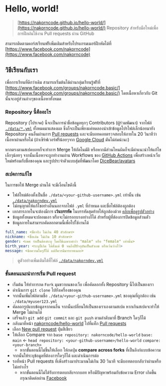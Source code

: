 # Hello, world!

> [https://nakorncode.github.io/hello-world/](https://nakorncode.github.io/hello-world/) Repository สำหรับมือใหม่เพื่อการฝึกฝนใช้งาน Pull requests ผ่าน GitHub

สามารถติดตามคอร์สเรียนฟรีเพิ่มเติมสำหรับโปรแกรมเมอร์ฝึกหัดได้ที่ [https://www.facebook.com/nakorncode](https://www.facebook.com/nakorncode)

## วิธีเรียนกับเรา

เพื่อการเรียนที่ดีกว่าเดิม สามารถเริ่มต้นได้ผ่านกลุ่มเรียนรู้ฟรีที่ [https://www.facebook.com/groups/nakorncode.basic/](https://www.facebook.com/groups/nakorncode.basic/) โดยเนื้อหาเกี่ยวกับ Git นั้นจะอยู่ส่วนล่างๆของเนื้อหาทั้งหมด

### Repository นี้คืออะไร

Repository (โปรเจค) นี้จะเป็นการนำชื่อข้อมูลทุกๆ Contributors (ผู้ร่วมพัฒนา) จากไฟล์ [`./data/*.yml`](https://github.com/nakorncode/hello-world/tree/main/data) ทั้งหมดมาแสดงผล ซึ่งก็จะเป็นเพียงแค่ทดลองนำเข้าข้อมูลโปรไฟล์เล็กน้อยมายัง Repository คนอื่นผ่านการ [Pull requests](https://github.com/nakorncode/hello-world/pulls) และจะมีบอทคอยตรวจสอบให้ภายใน 20 วินาทีว่าเนื้อหาผ่านหรือไม่ (ถ้าเซิร์ฟเวอร์ฟรีน้อยๆจาก [Google Cloud](https://cloud.google.com/) มันไม่ล่มน่ะนะ)

หากตรงตามสเปคบอทก็จะทำการ Merge ให้อัตโนมัติ หรือหากมีส่วนไหนผิดก็จะมีคำแนะนำให้แก้ไขเล็กๆน้อยๆ จากนั้นเนื้อหาจะถูกทำงานผ่าน Workflows ของ [GitHub Actions](https://github.com/nakorncode/hello-world/actions) เพื่อสร้างหน้าเว็บใหม่พร้อมกับชื่อของคุณ และรูปประจำตัวแบบสุ่มที่พัฒนาโดย [DiceBear/avatars](https://github.com/DiceBear/avatars)

### สเปคการแก้ไข

ในการขอให้ Merge ผ่านได้ จะมีเงื่อนไขดังนี้

- ไฟล์ใหม่ต้องตั้งเป็นชื่อ `./data/<your-github-username>.yml` เท่านั้น เช่น [`./data/nakorndev.yml`](https://github.com/nakorncode/hello-world/blob/main/data/nakorndev.yml)
- ไม่อนุญาตให้แก้ไขอย่างอื่นนอกจากไฟล์ `.yml` ที่กำหนด และชื่อไฟล์ต้องถูกต้อง
- เอกสารภายในจะต้องมีการ **เว้นบรรทัด** ในบรรทัดสุดท้ายให้ถูกต้องด้วย [คลิกเพื่อดูรูปตัวอย่าง](./images/eof.png)
- ข้อมูลทั้งหมดจะปลอมเอา หรือจะไม่กรอกบางอย่างก็ได้ สำหรับผู้ที่ต้องการปิดข้อมูลส่วนตัว
- ข้อมูลภายในสามารถคัดลอกตามนี้เพื่อไปใช้งานได้

```yml
full_name: <ชื่อจริง ไม่เกิน 40 ตัวอักษร>
nickname: <ชื่อเล่น ไม่เกิน 10 ตัวอักษร>
gender: <เพศ จำเป็นต้องระบุ โดยใช้เฉพาะคำว่า "male" หรือ "female" เท่านั้น>
birth_year: <ระบุปีเกิด ได้ตั้งแต่ 0 จนถึงปีปัจจุบันเป็นตัวเลข หรือเว้นว่างไว้>
message: <ข้อความใดๆก็ได้ แต่ก็ควรมีมารยาทเนอะ>
```

> ดูตัวอย่างเพิ่มเติมได้ที่ไฟล์ [`./data/nakorndev.yml`](https://github.com/nakorncode/hello-world/blob/main/data/nakorndev.yml)

### ขั้นตอนแนะนำการเริ่ม Pull request

- เริ่มต้น ให้ทำการกด `Fork` มุมขวาบนของเว็บ เพื่อคัดลอกทั้ง Repository นี้ไปเป็นของเรา
- ดำเนินการ `git clone` ไปยังเครื่องของคุณ
- จากนั้นเพิ่มไฟล์ตามชื่อ `./data/<your-github-username>.yml` ของคุณที่ถูกต้อง เช่น `./data/myuser123.yml`
- คัดลอกรูปแบบข้อมูลจากคนอื่น จากนั้นเปลี่ยนให้เป็นของเราเองตามสเปค หากเกินสเปคจะทำให้ Merge ไม่ผ่านได้
- เสร็จแล้ว `git add` `git commit` และ `git push` ตามลำดับมาที่ Branch ใดๆก็ได้
- กลับมาที่หน้า [nakorncode/hello-world](https://github.com/nakorncode/hello-world) ไปที่แท็ก [Pull requests](https://github.com/nakorncode/hello-world/pulls)
- เลือก [New pull request](https://github.com/nakorncode/hello-world/compare) ปุ่มสีเขียว
- ให้เลือก Compare จาก `base repository: nakorncode/hello-world` `base: main` ← `head repository: <your-github-username>/hello-world` `compare: <your-branch>`
  - หากขั้นตอนนี้ไม่ขึ้นให้เลือก ให้กดปุ่ม **compare across forks** ที่เป็นลิงก์แบบข้อความ
- จากนั้นให้ระบุข้อมูลที่ต้องการใดๆก็ได้ และดำเนินการต่อ
- รอที่หน้า Pull requests ที่เพิ่งสร้างมาประมาณไม่เกิน 30 วินาที จะมีบอทตอบกลับว่าผ่านหรือไม่อย่างไร
  - หากขั้นตอนนี้ไม่ได้รับการตอบกลับจากบอท หรือมีปัญหาพร้อมกับข้อความ Error เกิดขึ้น กรุณาติดต่อผ่าน [Facebook](https://www.facebook.com/nakorncode)
